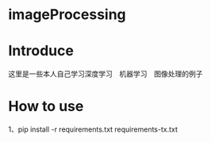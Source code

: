 # imageProcessing
# Introduce
  这里是一些本人自己学习深度学习　机器学习　图像处理的例子
  
# How to use

1、pip install -r requirements.txt requirements-tx.txt
